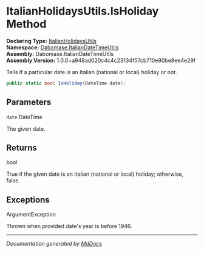 ﻿<!--  
  <auto-generated>   
    The contents of this file were generated by a tool.  
    Changes to this file may be list if the file is regenerated  
  </auto-generated>   
-->

# ItalianHolidaysUtils.IsHoliday Method

**Declaring Type:** [ItalianHolidaysUtils](../index.md)  
**Namespace:** [Dabomase.ItalianDateTimeUtils](../../index.md)  
**Assembly:** Dabomase.ItalianDateTimeUtils  
**Assembly Version:** 1.0.0+a948ad020c4c4c23134f57cb710e90be8ee4e29f

Tells if a particular date is an Italian (national or local) holiday or not.

```csharp
public static bool IsHoliday(DateTime date);
```

## Parameters

`date`  DateTime

The given date.

## Returns

bool

True if the given date is an Italian (national or local) holiday; otherwise, false.

## Exceptions

ArgumentException

Thrown when provided date's year is before 1946.

___

*Documentation generated by [MdDocs](https://github.com/ap0llo/mddocs)*

